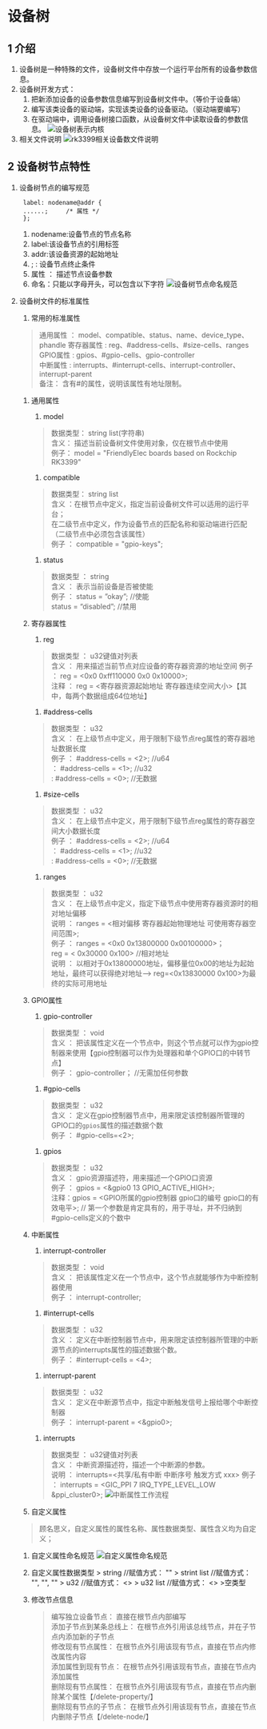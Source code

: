 <!--
 * @Description: In User Settings Edit
 * @Author: your name
 * @Date: 2019-10-06 19:28:10
 * @LastEditTime: 2019-10-07 20:46:14
 * @LastEditors: Please set LastEditors
 -->
# 设备树
## 1 介绍
1. 设备树是一种特殊的文件，设备树文件中存放一个运行平台所有的设备参数信息。  
2. 设备树开发方式：
   1. 把新添加设备的设备参数信息编写到设备树文件中。（等价于设备端）
   2. 编写该类设备的驱动端，实现该类设备的设备驱动。（驱动端要编写）
   3. 在驱动端中，调用设备树接口函数，从设备树文件中读取设备的参数信息。
    ![设备树表示内核](https://github.com/TimChanCHN/pictures/blob/master/Linux/linux%E5%86%85%E6%A0%B8%E5%8A%9F%E8%83%BD%E4%B8%8E%E5%8F%82%E6%95%B0.png)
3. 相关文件说明
   ![rk3399相关设备数文件说明](https://github.com/TimChanCHN/pictures/blob/master/Linux/rk3399DTS%E6%96%87%E4%BB%B6%E8%AF%B4%E6%98%8E.png)

## 2 设备树节点特性
1. 设备树节点的编写规范
   ```
    label: nodename@addr {
    ......;		/* 属性 */
    };	

   ```
   1. nodename:设备节点的节点名称  
   2. label:该设备节点的引用标签
   3. addr:该设备资源的起始地址
   4. ; :   设备节点终止条件
   5. 属性  ：  描述节点设备参数
   6. 命名：只能以字母开头，可以包含以下字符
    ![设备树节点命名规范](https://github.com/TimChanCHN/pictures/blob/master/Linux/%E8%AE%BE%E5%A4%87%E6%A0%91%E8%8A%82%E7%82%B9%E5%91%BD%E5%90%8D%E8%A7%84%E8%8C%83.png)

2. 设备树文件的标准属性
   1. 常用的标准属性
    > 通用属性      ：  model、compatible、status、name、device_type、phandle 
    > 寄存器属性   :   reg、#address-cells、#size-cells、ranges  
    > GPIO属性      :   gpios、#gpio-cells、gpio-controller  
    > 中断属性      :   interrupts、#interrupt-cells、interrupt-controller、interrupt-parent  
    > 备注：  含有#的属性，说明该属性有地址限制。

    1. 通用属性
        1. model
        > 数据类型：    string list(字符串)  
        > 含义： 描述当前设备树文件使用对象，仅在根节点中使用    
        > 例子： model = "FriendlyElec boards based on Rockchip RK3399"

        1. compatible
        > 数据类型：    string list    
        > 含义      ：在根节点中定义，指定当前设备树文件可以适用的运行平台；  
                      在二级节点中定义，作为设备节点的匹配名称和驱动端进行匹配（二级节点中必须包含该属性）  
        > 例子  ：  compatible = "gpio-keys";  

        1. status
        > 数据类型  ：  string  
        > 含义      ：  表示当前设备是否被使能  
        > 例子      ：  status = ”okay”;		//使能    
                        status = “disabled”;		//禁用  

    2. 寄存器属性
       1. reg
       > 数据类型   ：  u32键值对列表  
       > 含义       ：  用来描述当前节点对应设备的寄存器资源的地址空间
       > 例子       ：  reg = <0x0 0xff110000  0x0 0x10000>;  
       > 注释       ：  reg = <寄存器资源起始地址  寄存器连续空间大小>【其中，每两个数据组成64位地址】

       1. #address-cells
       > 数据类型   ：  u32  
       > 含义       ：  在上级节点中定义，用于限制下级节点reg属性的寄存器地址数据长度  
       > 例子       ：  #address-cells = <2>;		//u64   
       >            ：  #address-cells = <1>;		//u32  
       >            :   #address-cells = <0>;       //无数据

       1. #size-cells
       > 数据类型   ：  u32  
       > 含义       ：  在上级节点中定义，用于限制下级节点reg属性的寄存器空间大小数据长度   
       > 例子       ：  #address-cells = <2>;		//u64   
       >            ：  #address-cells = <1>;		//u32  
       >            :   #address-cells = <0>;       //无数据

       1. ranges
       > 数据类型   ：  u32  
       > 含义       ：  在上级节点中定义，指定下级节点中使用寄存器资源时的相对地址偏移  
       > 说明       ：  ranges = <相对偏移  寄存器起始物理地址 可使用寄存器空间范围>;    
       > 例子       ：  ranges = <0x0 0x13800000 0x00100000>；  
                        reg   = < 0x30000 0x100>        //相对地址    
       > 说明       ：  以相对于0x13800000地址，偏移量位0x00的地址为起始地址，最终可以获得绝对地址--> reg=<0x13830000 0x100>为最终的实际可用地址

    3. GPIO属性
       1. gpio-controller
       > 数据类型   ：  void  
       > 含义       ：  把该属性定义在一个节点中，则这个节点就可以作为gpio控制器来使用【gpio控制器可以作为处理器和单个GPIO口的中转节点】  
       > 例子       ：  gpio-controller；  //无需加任何参数  

       1. #gpio-cells
       > 数据类型   ：  u32  
       > 含义       ：  定义在gpio控制器节点中，用来限定该控制器所管理的GPIO口的`gpios`属性的描述数据个数  
       > 例子       ：  #gpio-cells=<2>;       

       1. gpios
       > 数据类型   ：  u32    
       > 含义       ：  gpio资源描述符，用来描述一个GPIO口资源   
       > 例子       ：  gpios = <&gpio0 13 GPIO_ACTIVE_HIGH>;    
       > 注释：gpios = <GPIO所属的gpio控制器  gpio口的编号  gpio口的有效电平>;  // 第一个参数是肯定具有的，用于寻址，并不归纳到#gpio-cells定义的个数中

    4. 中断属性
       1. interrupt-controller
       > 数据类型   ：  void    
       > 含义       ：  把该属性定义在一个节点中，这个节点就能够作为中断控制器使用     
       > 例子       ：  interrupt-controller;        

       1. #interrupt-cells  
       > 数据类型   ：  u32    
       > 含义       ：  定义在中断控制器节点中，用来限定该控制器所管理的中断源节点的interrupts属性的描述数据个数。  
       > 例子       ：  #interrupt-cells = <4>; 

       1. interrupt-parent
       > 数据类型   ：  u32    
       > 含义       ：  定义在中断源节点中，指定中断触发信号上报给哪个中断控制器  
       > 例子       ：  interrupt-parent = <&gpio0>;

       1. interrupts
       > 数据类型   ：  u32键值对列表    
       > 含义       ：  中断资源描述符，描述一个中断源的参数。  
       > 说明       ：  interrupts=<共享/私有中断 中断序号  触发方式  xxx>
       > 例子       ：  interrupts = <GIC_PPI  7   IRQ_TYPE_LEVEL_LOW  &ppi_cluster0>;
        ![中断属性工作流程](https://github.com/TimChanCHN/pictures/blob/master/Linux/%E4%B8%AD%E6%96%AD%E5%B1%9E%E6%80%A7%E5%B7%A5%E4%BD%9C%E6%B5%81%E7%A8%8B.png)

    2. 自定义属性
    > 顾名思义，自定义属性的属性名称、属性数据类型、属性含义均为自定义；  
      1. 自定义属性命名规范
        ![自定义属性命名规范]()

      2. 自定义属性数据类型
        > string                //赋值方式： ""
        > strint list           //赋值方式： "", "", ""
        > u32                   //赋值方式： <>
        > u32 list              //赋值方式： <>
        >空类型                 
   
    3. 修改节点信息
        > 编写独立设备节点：            直接在根节点内部编写  
        > 添加子节点到某条总线上：      在根节点外引用该总线节点，并在子节点内添加新的子节点  
        > 修改现有节点属性：            在根节点外引用该现有节点，直接在节点内修改属性内容  
        > 添加属性到现有节点：          在根节点外引用该现有节点，直接在节点内添加属性  
        > 删除现有节点属性：            在根节点外引用该现有节点，直接在节点内删除某个属性【/delete-property/】  
        > 删除现有节点的子节点：        在根节点外引用该现有节点，直接在节点内删除子节点【/delete-node/】



